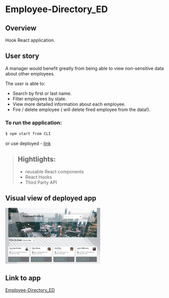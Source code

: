 # Employee-Directory_ED

## Overview
 Hook React application.

 ## User story
 A manager would benefit greatly from being able to view non-sensitive data about other employees. 

The user is able to:
- Search by first or last name.
- Filter employees by state.
- View more detailed information about each employee.
- Fire / delete employee ( will delete fired employee from the data!).


### To run the application:
 ```sh
$ npm start from CLI
```
or use deployed - [ link ](#Link-to-app)


> ## Hightlights:
> - reusable React components
> - React Hooks
> - Third Party API<br>


## Visual view of deployed app

<img src="public/Screen Shot 2020-05-01 at 10.50.20 PM.png" width = 300px><br>


## Link to app
[Employee-Directory_ED](https://ellen0404.github.io/Employee-Directory_ED/)